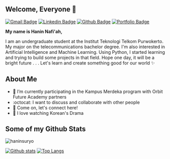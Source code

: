 ## Welcome, Everyone 👋
[![Gmail Badge](https://img.shields.io/badge/-haninnafiah@gmail.com-c14438?style=flat&logo=Gmail&logoColor=white&link=mailto:haninnafiah@gmail.com)](mailto:haninnafiah@gmail.com) 
[![Linkedin Badge](https://img.shields.io/badge/-www.linkedin.com/in/haninnafiah-0072b1?style=flat&logo=Linkedin&logoColor=white&link=https://www.linkedin.com/in/www.linkedin.com/in/haninnafiah/)](https://www.linkedin.com/in/www.linkedin.com/in/haninnafiah/) [![Github Badge](https://img.shields.io/badge/-haninsuryo-grey?style=flat&logo=github&logoColor=white&link=https://github.com/haninsuryo/)](https://www.github.com/haninsuryo/) [![Portfolio Badge](https://img.shields.io/badge/portfolio-web-blue?style=flat&link=https://medium.com/@hannnfh/)](https://medium.com/@hannnfh/) <p align='left'> **My name is Hanin Nafi'ah,**
  
  I am an undergraduate student at the Institut Teknologi Telkom Purwokerto. My major on the telecommunications bachelor degree. I'm also interested in Artificial Intelligence and Machine Learning. Using Python, I started learning and trying to build some projects in that field. Hope one day, it will be a bright future . . . Let's learn and create something good for our world :sparkles: 
  
## About Me
  
  - 🌱 I’m currently participating in the Kampus Merdeka program with Orbit Future Academy partners
  - :octocat: I want to discuss and collaborate with other people
  - 💬 Come on, let's connect here!
  - :information_desk_person: I love watching Korean's Drama 

  
  </p>
  
## Some of my Github Stats
<p align=left> <img src=https://komarev.com/ghpvc/?username=haninsuryo alt=haninsuryo /> </p>

[![Github stats](https://github-readme-stats.vercel.app/api?username=haninsuryo&show_icons=true&include_all_commits=true)](https://github.com/haninsuryo/github-readme-stats)
[![Top Langs](https://github-readme-stats.vercel.app/api/top-langs/?username=haninsuryo&layout=compact)](https://github.com/haninsuryo/github-readme-stats)
